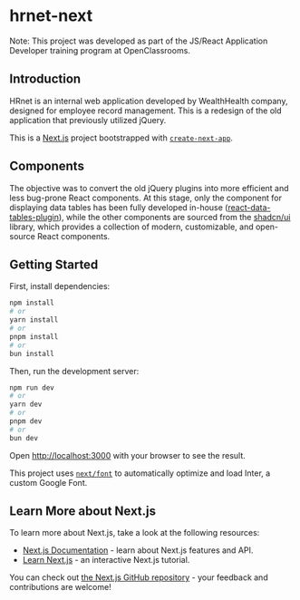 # hrnet-next

Note: This project was developed as part of the JS/React Application Developer training program at OpenClassrooms.

## Introduction 

HRnet is an internal web application developed by WealthHealth company, designed for employee record management. This is a redesign of the old application that previously utilized jQuery.

This is a [Next.js](https://nextjs.org/) project bootstrapped with [`create-next-app`](https://github.com/vercel/next.js/tree/canary/packages/create-next-app).

## Components 

The objective was to convert the old jQuery plugins into more efficient and less bug-prone React components.
At this stage, only the component for displaying data tables has been fully developed in-house ([react-data-tables-plugin](https://github.com/rbrahier17/react-data-tables-plugin)), while the other components are sourced from the [shadcn/ui](https://ui.shadcn.com/) library, which provides a collection of modern, customizable, and open-source React components.

## Getting Started

First, install dependencies:

```bash
npm install
# or
yarn install
# or
pnpm install
# or
bun install
```
Then, run the development server:

```bash
npm run dev
# or
yarn dev
# or
pnpm dev
# or
bun dev
```

Open [http://localhost:3000](http://localhost:3000) with your browser to see the result.

This project uses [`next/font`](https://nextjs.org/docs/basic-features/font-optimization) to automatically optimize and load Inter, a custom Google Font.

## Learn More about Next.js

To learn more about Next.js, take a look at the following resources:

- [Next.js Documentation](https://nextjs.org/docs) - learn about Next.js features and API.
- [Learn Next.js](https://nextjs.org/learn) - an interactive Next.js tutorial.

You can check out [the Next.js GitHub repository](https://github.com/vercel/next.js/) - your feedback and contributions are welcome!


